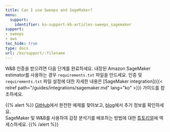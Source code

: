 ```yaml
---
title: Can I use Sweeps and SageMaker?
menu:
  support:
    identifier: ko-support-kb-articles-sweeps_sagemaker
support:
- sweeps
- aws
toc_hide: true
type: docs
url: /ko/support/:filename
---
```


W&B 인증을 받으려면 다음 단계를 완료하세요. 내장된 Amazon SageMaker estimator를 사용하는 경우 `requirements.txt` 파일을 만드세요. 인증 및 `requirements.txt` 파일 설정에 대한 자세한 내용은 [SageMaker integration]({{< relref path="/guides/integrations/sagemaker.md" lang="ko" >}}) 가이드를 참조하세요.

{{% alert %}}
[GitHub](https://github.com/wandb/examples/tree/master/examples/pytorch/pytorch-cifar10-sagemaker)에서 완전한 예제를 찾아보고, [blog](https://wandb.ai/site/articles/running-sweeps-with-sagemaker)에서 추가 정보를 확인하세요. \
SageMaker 및 W&B를 사용하여 감정 분석기를 배포하는 방법에 대한 [튜토리얼](https://wandb.ai/authors/sagemaker/reports/Deploy-Sentiment-Analyzer-Using-SageMaker-and-W-B--VmlldzoxODA1ODE)에 엑세스하세요.
{{% /alert %}}
